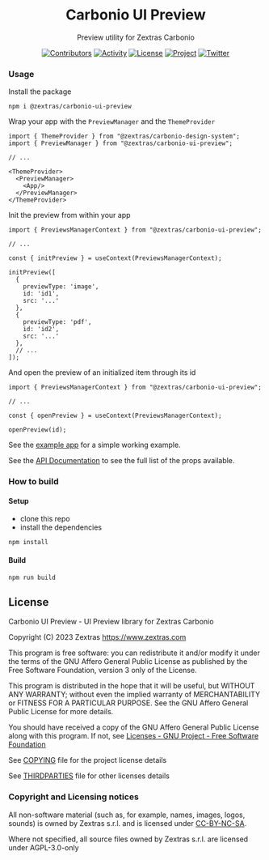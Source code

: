 <!--
SPDX-FileCopyrightText: 2022 Zextras <https://www.zextras.com>
SPDX-License-Identifier: AGPL-3.0-only
-->
<div align="center">
  <h1>Carbonio UI Preview</h1>
</div>

<div align="center">

Preview utility for Zextras Carbonio

[![Contributors][contributors-badge]][contributors]
[![Activity][activity-badge]][activity]
[![License][license-badge]](COPYING)
[![Project][project-badge]][project]
[![Twitter][twitter-badge]][twitter]

</div>

### Usage

Install the package
```shell
npm i @zextras/carbonio-ui-preview
```

Wrap your app with the `PreviewManager` and the `ThemeProvider`

```tsx
import { ThemeProvider } from "@zextras/carbonio-design-system";
import { PreviewManager } from "@zextras/carbonio-ui-preview";

// ...

<ThemeProvider>
  <PreviewManager>
    <App/>
  </PreviewManager>
</ThemeProvider>
```

Init the preview from within your app

```tsx
import { PreviewsManagerContext } from "@zextras/carbonio-ui-preview";

// ...

const { initPreview } = useContext(PreviewsManagerContext);

initPreview([
  {
    previewType: 'image',
    id: 'id1',
    src: '...'
  },
  {
    previewType: 'pdf',
    id: 'id2',
    src: '...'
  },
  // ...
]);
```

And open the preview of an initialized item through its id

```tsx
import { PreviewsManagerContext } from "@zextras/carbonio-ui-preview";

// ...

const { openPreview } = useContext(PreviewsManagerContext);

openPreview(id);
```

See the [example app](examples/app) for a simple working example.

See the [API Documentation](docs/api/carbonio-ui-preview.md) to see the full list of the props available.

### How to build

#### Setup

- clone this repo
- install the dependencies
```
npm install
```

#### Build

```
npm run build
```

## License
Carbonio UI Preview - UI Preview library for Zextras Carbonio

Copyright (C) 2023 Zextras <https://www.zextras.com>

This program is free software: you can redistribute it and/or modify it
under the terms of the GNU Affero General Public License as published by
the Free Software Foundation, version 3 only of the License.

This program is distributed in the hope that it will be useful, but WITHOUT
ANY WARRANTY; without even the implied warranty of MERCHANTABILITY or
FITNESS FOR A PARTICULAR PURPOSE. See the GNU Affero General Public License
for more details.

You should have received a copy of the GNU Affero General Public License
along with this program. If not, see [Licenses - GNU Project - Free
Software Foundation](https://www.gnu.org/licenses/licenses.html
"https://www.gnu.org/licenses/licenses.html")

See [COPYING](COPYING) file for the project license details

See [THIRDPARTIES](THIRDPARTIES) file for other licenses details

### Copyright and Licensing notices

All non-software material (such as, for example, names, images, logos, sounds) is owned by Zextras s.r.l. and is licensed under [CC-BY-NC-SA](https://creativecommons.org/licenses/by-nc-sa/4.0/).

Where not specified, all source files owned by Zextras s.r.l. are licensed under AGPL-3.0-only

[contributors-badge]: https://img.shields.io/github/contributors/zextras/carbonio-ui-preview "Contributors"
[contributors]: https://github.com/zextras/carbonio-ui-preview/graphs/contributors "Contributors"
[activity-badge]: https://img.shields.io/github/commit-activity/m/zextras/carbonio-ui-preview "Activity"
[activity]: https://github.com/zextras/carbonio-ui-preview/pulse "Activity"
[license-badge]: https://img.shields.io/badge/license-AGPL%203-green "License AGPL 3"
[project-badge]: https://img.shields.io/badge/project-carbonio-informational "Project Carbonio"
[project]: https://www.zextras.com/carbonio/ "Project Carbonio"
[twitter-badge]: https://img.shields.io/twitter/follow/zextras?style=social&logo=twitter "Follow on Twitter"
[twitter]: https://twitter.com/intent/follow?screen_name=zextras "Follow Zextras on Twitter"
